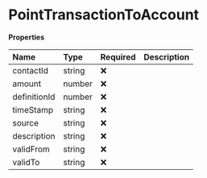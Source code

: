 # PointTransactionToAccount

**Properties**

| Name         | Type   | Required | Description |
| :----------- | :----- | :------- | :---------- |
| contactId    | string | ❌       |             |
| amount       | number | ❌       |             |
| definitionId | number | ❌       |             |
| timeStamp    | string | ❌       |             |
| source       | string | ❌       |             |
| description  | string | ❌       |             |
| validFrom    | string | ❌       |             |
| validTo      | string | ❌       |             |
